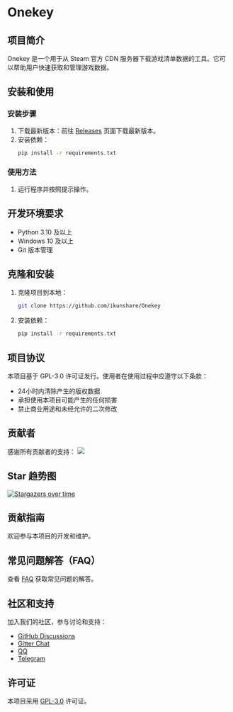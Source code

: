# Onekey

## 项目简介
Onekey 是一个用于从 Steam 官方 CDN 服务器下载游戏清单数据的工具。它可以帮助用户快速获取和管理游戏数据。

## 安装和使用
### 安装步骤
1. 下载最新版本：前往 [Releases](https://github.com/ikunshare/Onekey/releases/latest) 页面下载最新版本。
2. 安装依赖：
   ```bash
   pip install -r requirements.txt
   ```

### 使用方法
1. 运行程序并按照提示操作。

## 开发环境要求
- Python 3.10 及以上
- Windows 10 及以上
- Git 版本管理

## 克隆和安装
1. 克隆项目到本地：
   ```bash
   git clone https://github.com/ikunshare/Onekey
   ```
2. 安装依赖：
   ```bash
   pip install -r requirements.txt
   ```

## 项目协议
本项目基于 GPL-3.0 许可证发行。使用者在使用过程中应遵守以下条款：
- 24小时内清除产生的版权数据
- 承担使用本项目可能产生的任何损害
- 禁止商业用途和未经允许的二次修改

## 贡献者
感谢所有贡献者的支持：
<a href="https://github.com/ikunshare/Onekey/graphs/contributors">
  <img src="https://contrib.rocks/image?repo=ikunshare/Onekey" />
</a>

## Star 趋势图
[![Stargazers over time](https://starchart.cc/ikunshare/Onekey.svg)](https://starchart.cc/ikunshare/Onekey)

## 贡献指南
欢迎参与本项目的开发和维护。

## 常见问题解答（FAQ）
查看 [FAQ](https://ikunshare.com/d/49) 获取常见问题的解答。


## 社区和支持
加入我们的社区，参与讨论和支持：
- [GitHub Discussions](https://github.com/ikunshare/Onekey/discussions)
- [Gitter Chat](https://gitter.im/ikunshare/Onekey)
- [QQ](https://qm.qq.com/q/d7sWovfAGI)
- [Telegram](https://t.me/ikunshare_group)

## 许可证
本项目采用 [GPL-3.0](https://github.com/ikunshare/Onekey/blob/main/LICENSE) 许可证。
